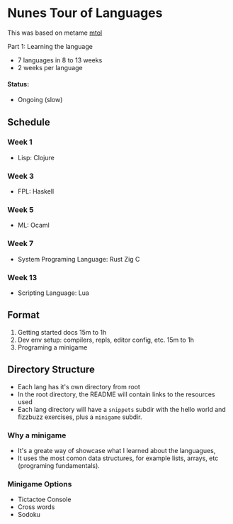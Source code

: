 # Nunes Tour of Languages
This was based on metame [mtol](https://github.com/metame/mtol)

Part 1: Learning the language
- 7 languages in 8 to 13 weeks
- 2 weeks per language

#### Status: 

- Ongoing (slow)

## Schedule
### Week 1 
* Lisp: Clojure
  
### Week 3
* FPL: Haskell
    
### Week 5
* ML: Ocaml

### Week 7
* System Programing Language: Rust Zig C
  
### Week 13
* Scripting Language: Lua

## Format
1. Getting started docs 15m to 1h
2. Dev env setup: compilers, repls, editor config, etc. 15m to 1h
3. Programing a minigame

## Directory Structure
* Each lang has it's own directory from root
* In the root directory, the README will contain links to the resources used
* Each lang directory will have a `snippets` subdir with the hello world and fizzbuzz exercises, plus a `minigame` subdir.

### Why a minigame
* It's a greate way of showcase what I learned about the languagues,
* It uses the most comon data structures, for example lists, arrays, etc (programing fundamentals).

### Minigame Options
* Tictactoe Console
* Cross words
* Sodoku
